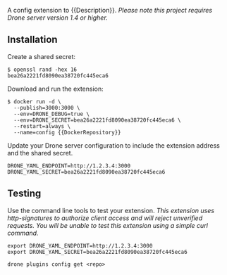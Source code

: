 A config extension to {{Description}}. _Please note this project requires Drone server version 1.4 or higher._

## Installation

Create a shared secret:

```console
$ openssl rand -hex 16
bea26a2221fd8090ea38720fc445eca6
```

Download and run the extension:

```console
$ docker run -d \
  --publish=3000:3000 \
  --env=DRONE_DEBUG=true \
  --env=DRONE_SECRET=bea26a2221fd8090ea38720fc445eca6 \
  --restart=always \
  --name=config {{DockerRepository}}
```

Update your Drone server configuration to include the extension address and the shared secret.

```text
DRONE_YAML_ENDPOINT=http://1.2.3.4:3000
DRONE_YAML_SECRET=bea26a2221fd8090ea38720fc445eca6
```

## Testing

Use the command line tools to test your extension. _This extension uses http-signatures to authorize client access and will reject unverified requests. You will be unable to test this extension using a simple curl command._

```text
export DRONE_YAML_ENDPOINT=http://1.2.3.4:3000
export DRONE_YAML_SECRET=bea26a2221fd8090ea38720fc445eca6

drone plugins config get <repo>
```

